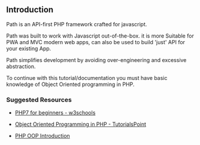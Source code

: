 ## Introduction

Path is an API-first PHP framework crafted for javascript.

Path was built to work with Javascript out-of-the-box. it is more Suitable for PWA and MVC modern web apps, can also be used to build 'just' API for your existing App.

Path simplifies development by avoiding over-engineering and excessive abstraction.

To continue with this tutorial/documentation you must have basic knowledge of Object Oriented programming in PHP.

### Suggested Resources

- [PHP7 for beginners - w3schools](https://www.w3schools.com/php7/default.asp)

- [Object Oriented Programming in PHP - TutorialsPoint](https://www.tutorialspoint.com/php/php_object_oriented.htm)

- [PHP OOP Introduction](https://developer.hyvor.com/tutorials/php/oop-intro)
